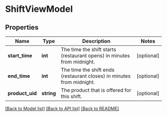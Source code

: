 # ShiftViewModel

## Properties
Name | Type | Description | Notes
------------ | ------------- | ------------- | -------------
**start_time** | **int** | The time the shift starts (restaurant opens) in minutes from midnight. | [optional] 
**end_time** | **int** | The time the shift ends (restaurant closes) in minutes from midnight. | [optional] 
**product_uid** | **string** | The product that is offered for this shift. | [optional] 

[[Back to Model list]](../../README.md#documentation-for-models) [[Back to API list]](../../README.md#documentation-for-api-endpoints) [[Back to README]](../../README.md)


